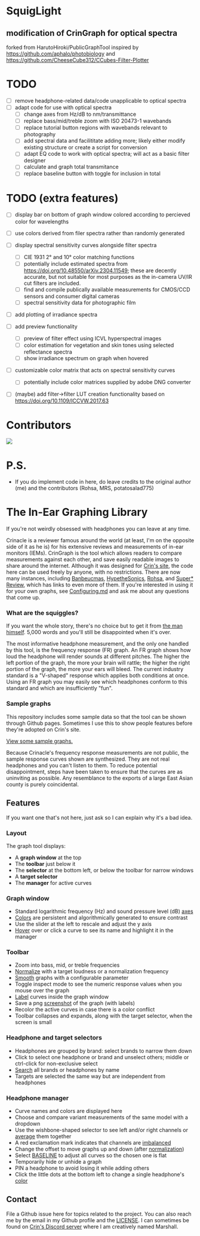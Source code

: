 # SquigLight
## modification of CrinGraph for optical spectra
forked from HarutoHiroki/PublicGraphTool
inspired by https://github.com/aphalo/photobiology and https://github.com/CheeseCube312/CCubes-Filter-Plotter

# TODO
- [ ] remove headphone-related data/code unapplicable to optical spectra
- [ ] adapt code for use with optical spectra
  - [ ] change axes from Hz/dB to nm/transmittance
  - [ ] replace bass/mid/treble zoom with ISO 20473-1 wavebands
  - [ ] replace tutorial button regions with wavebands relevant to photography
  - [ ] add spectral data and facilititate adding more; likely either modify existing structure or create a script for conversion
  - [ ] adapt EQ code to work with optical spectra; will act as a basic filter designer
  - [ ] calculate and graph total transmitance
  - [ ] replace baseline button with toggle for inclusion in total
# TODO (extra features)
- [ ] display bar on bottom of graph window colored according to percieved color for wavelengths 
- [ ] use colors derived from filer spectra rather than randomly generated
- [ ] display spectral sensitivity curves alongside filter spectra
  - [ ] CIE 1931 2° and 10° color matching functions 
  - [ ]	potentially include estimated spectra from https://doi.org/10.48550/arXiv.2304.11549; these are decently accurate, but not suitable for most purposes as the in-camera UV/IR cut filters are included.  
  - [ ] find and compile publically available measurements for CMOS/CCD sensors and consumer digital cameras
  - [ ] spectral sensitivity data for photographic film
- [ ] add plotting of irradiance spectra
- [ ] add preview functionality
    - [ ] preview of filter effect using ICVL hyperspectral images
    - [ ] color estimation for vegetation and skin tones using selected reflectance spectra
    - [ ] show irradiance spectrum on graph when hovered
- [ ] customizable color matrix that acts on spectral sensitivity curves
    - [ ] potentially include color matrices supplied by adobe DNG converter
- [ ] (maybe) add filter->filter LUT creation functionality based on https://doi.org/10.1109/ICCVW.2017.63


# Contributors
<a href="https://github.com/HarutoHiroki/PublicGraphTool/graphs/contributors">
  <img src="https://contrib.rocks/image?repo=HarutoHiroki/PublicGraphTool&max=15">
</a>

# P.S.
- If you do implement code in here, do leave credits to the original author (me) and the contributors (Rohsa, MRS, potatosalad775)

# The In-Ear Graphing Library

If you're not weirdly obsessed with headphones you can leave at any time.

Crinacle is a reviewer famous around the world (at least, I'm on the
opposite side of it as he is) for his extensive reviews and measurements
of in-ear monitors (IEMs). CrinGraph is the tool which allows readers to
compare measurements against each other, and save easily readable images
to share around the internet. Although it was designed for
[Crin's site](https://crinacle.com/graphs/graphtool/),
the code here can be used freely by anyone, with no restrictions.
There are now many instances, including
[Banbeucmas](https://banbeu.com/graph/tool/),
[HypetheSonics](https://www.hypethesonics.com/iemdbc/),
[Rohsa](https://rohsa.gitlab.io/graphtool/), and
[Super\* Review](https://squig.link/), which has links to even more of
them. If you're interested in using it for your own graphs, see
[Configuring.md](Configuring.md) and ask me about any questions that
come up.

### What are the squiggles?

If you want the whole story, there's no choice but to get it from
[the man himself](https://crinacle.com/2020/04/08/graphs-101-how-to-read-headphone-measurements/).
5,000 words and you'll still be disappointed when it's over.

The most informative headphone measurement, and the only one handled by
this tool, is the frequency response (FR) graph. An FR graph shows how
loud the headphone will render sounds at different pitches. The higher
the left portion of the graph, the more your brain will rattle; the
higher the right portion of the graph, the more your ears will bleed.
The current industry standard is a "V-shaped" response which applies
both conditions at once. Using an FR graph you may easily see which
headphones conform to this standard and which are insufficiently "fun".

### Sample graphs

This repository includes some sample data so that the tool can be shown
through Github pages. Sometimes I use this to show people features
before they're adopted on Crin's site.

[View some sample graphs.](https://mlochbaum.github.io/CrinGraph/graph.html)

Because Crinacle's frequency response measurements are not public, the
sample response curves shown are synthesized. They are not real
headphones and you can't listen to them. To reduce potential
disappointment, steps have been taken to ensure that the curves are as
uninviting as possible. Any resemblance to the exports of a large East
Asian county is purely coincidental.

## Features

If you want one that's not here, just ask so I can explain why it's a
bad idea.

### Layout

The graph tool displays:
* A **graph window** at the top
* The **toolbar** just below it
* The **selector** at the bottom left, or below the toolbar for narrow windows
* A **target selector**
* The **manager** for active curves

### Graph window

* Standard logarithmic frequency (Hz) and sound pressure level (dB) [axes](Documentation.md#axes)
* [Colors](Documentation.md#colors) are persistent and algorithmically generated to ensure contrast
* Use the slider at the left to rescale and adjust the y axis
* [Hover](Documentation.md#highlight-on-mouseover) over or click a curve to see its name and highlight it in the manager

### Toolbar

* Zoom into bass, mid, or treble frequencies
* [Normalize](Documentation.md#normalization) with a target loudness or a normalization frequency
* [Smooth](Documentation.md#smoothing) graphs with a configurable parameter
* Toggle inspect mode to see the numeric response values when you mouse over the graph
* [Label](Documentation.md#labelling) curves inside the graph window
* Save a png [screenshot](Documentation.md#screenshot) of the graph (with labels)
* Recolor the active curves in case there is a color conflict
* Toolbar collapses and expands, along with the target selector, when the screen is small

### Headphone and target selectors

* Headphones are grouped by brand: select brands to narrow them down
* Click to select one headphone or brand and unselect others; middle or ctrl-click for non-exclusive select
* [Search](Documentation.md#searching) all brands or headphones by name
* Targets are selected the same way but are independent from headphones

### Headphone manager

* Curve names and colors are displayed here
* Choose and compare variant measurements of the same model with a dropdown
* Use the wishbone-shaped selector to see left and/or right channels or [average](Documentation.md#averaging) them together
* A red exclamation mark indicates that channels are [imbalanced](Documentation.md#channel-imbalance-marker)
* Change the offset to move graphs up and down (after [normalization](Documentation.md#normalization))
* Select [BASELINE](Documentation.md#baseline) to adjust all curves so the chosen one is flat
* Temporarily hide or unhide a graph
* PIN a headphone to avoid losing it while adding others
* Click the little dots at the bottom left to change a single headphone's [color](Documentation.md#colors)

## Contact

File a Github issue here for topics related to the project. You can also
reach me by the email in my Github profile and the [LICENSE](LICENSE).
I can sometimes be found on
[Crin's Discord server](https://discord.gg/CtTqcCb) where I am
creatively named Marshall.

